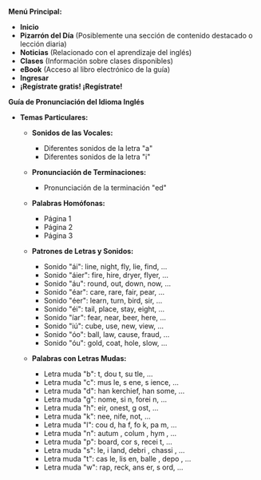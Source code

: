 

**Menú Principal:**

*   **Inicio**
*   **Pizarrón del Día** (Posiblemente una sección de contenido destacado o lección diaria)
*   **Noticias** (Relacionado con el aprendizaje del inglés)
*   **Clases** (Información sobre clases disponibles)
*   **eBook** (Acceso al libro electrónico de la guía)
*   **Ingresar**
*   **¡Regístrate gratis!   ¡Regístrate!**

**Guía de Pronunciación del Idioma Inglés**

*   **Temas Particulares:**

    *   **Sonidos de las Vocales:**
        *   Diferentes sonidos de la letra "a"
        *   Diferentes sonidos de la letra "i"
    *   **Pronunciación de Terminaciones:**
        *   Pronunciación de la terminación "ed"
    *   **Palabras Homófonas:**
        *   Página 1
        *   Página 2
        *   Página 3
    *   **Patrones de Letras y Sonidos:**

        *   Sonido "ái": line, night, fly, lie, find, …
        *   Sonido "áier": fire, hire, dryer, flyer, …
        *   Sonido "áu": round, out, down, now, …
        *   Sonido "éar": care, rare, fair, pear, …
        *   Sonido "éer": learn, turn, bird, sir, …
        *   Sonido "éi": tail, place, stay, eight, …
        *   Sonido "íar": fear, near, beer, here, …
        *   Sonido "iú": cube, use, new, view, …
        *   Sonido "óo": ball, law, cause, fraud, …
        *   Sonido "óu": gold, coat, hole, slow, …

    *   **Palabras con Letras Mudas:**

        *   Letra muda "b": t, dou t, su tle, …
        *   Letra muda "c": mus le, s ene, s ience, …
        *   Letra muda "d": han kerchief, han some, …
        *   Letra muda "g": nome, si n, forei n, …
        *   Letra muda "h": eir, onest, g ost, …
        *   Letra muda "k": nee, nife, not, …
        *   Letra muda "l": cou d, ha f, fo k, pa m, …
        *   Letra muda "n": autum , colum , hym , …
        *   Letra muda "p": board, cor s, recei t, …
        *   Letra muda "s": le, i land, debri , chassi , …
        *   Letra muda "t": cas le, lis en, balle , depo , …
        *   Letra muda "w": rap, reck, ans er, s ord, …

